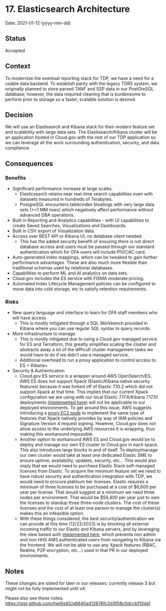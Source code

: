 # 17. Elasticsearch Architecture

Date: 2021-01-12 (yyyy-mm-dd)

## Status

Accepted

## Context

To modernize the eventual reporting stack for TDP, we have a need for a usable data backend. To establish parity with the legacy TDRS system, we originally planned to store parsed TANF and SSP data in our PostGreSQL database; however, the data required cleaning that is burdensome to perform prior to storage so a faster, scalable solution is desired. 

## Decision

We will use an Elastisearch and Kibana stack for their modern feature set and scalability with large data sets. The Elastisearch/Kibana cluster will be an application hosted in Cloud.gov with the rest of our TDP application so we can leverage all the work surrounding authentication, security, and data compliance.

## Consequences

### Benefits

 * Significant performance increase at large scales.
   * Elasticsearch retains near real-time search capabilities even with datasets measured in hundreds of Terabytes.
   * PostgreSQL encounters table/index bloatings with very large data sets (>=1 MM rows) which negatively affect performance without advanced DBA operations.
 * Built in Reporting and Analytics capabilities - with UI capabilities to create Saved Searches, Visualizations and Dashboards.
 * Built in CSV export of Visualization data.
 * Access over REST API or Kibana UI, no database client needed.
   * This has the added security benefit of ensuring there is not direct database access and users must be passed through our standard authentication which for OFA users will include PIV/CAC card.
 * Auto-generated index mappings, which can be tweaked to gain further performance advantages. These are also much more flexible than traditional schemas used by relational databases.
 * Capabilities to perform ML and AI analytics on data sets.
 * Cloud.gov includes the ES service with FISMA moderate pricing.
 * Automated Index Lifecycle Management policies can be configured to move data into cold storage, etc to satisfy retention requirements.

### Risks
 * New query language and interface to learn for OFA staff members who will have access
   - This is mostly mitigated through a SQL Workbench provided in Kibana where you can use regular SQL syntax to query records.
 * More infrastructure to manage.
   * This is mostly mitigated due to using a Cloud.gov managed service for ES and Terraform, this greatly simplifies scaling the cluster and abstracts away a lot of the difficult cluster management tasks we would have to do if we didn't use a managed service.
   * Additional overhead to run a proxy application to control access to ES + Kibana+
 * Security & Authentication
   * Cloud.gov ES service is a wrapper around AWS OpenSearch/ES. AWS ES does not support Xpack (Elastic/Kibana native security features) because it was forked off of Elastic 7.10.2 which did not support Xpack at that time. This implies that our current Xpack configuration we are using with our local Elastic 7.17.6/Kibana 7.17.10 deployments ([implemented here](https://github.com/raft-tech/TANF-app/pull/2775)) will not be applicable to our deployed environments. To get around this issue, AWS suggests introducing a [proxy EC2 node](https://aws.amazon.com/blogs/security/how-to-control-access-to-your-amazon-elasticsearch-service-domain/) to implement the same type of features that Xpack natively provides by way of IAM policies and Signature Version 4 request signing. However, Cloud.gov does not allow access to the underlying AWS resources it is wrapping, thus making this workaround impossible.
   * Another option to workaround AWS ES and Cloud.gov would be to deploy and manage our own ES cluster to Cloud.gov in each space. This also introduces large blocks in and of itself. To deploy/manage our own cluster would take at least one dedicated Elastic SME to ensure uptime, availability, updates, security, etc... This would also imply that we would need to purchase Elastic Stack self-managed licenses from Elastic. To acquire the minimum feature set we need to have robust security and authentication integration with TDP, we would need to procure platinum tier licenses. Elastic requires a minimum of three licenses to be purchased at a cost of $6,600 per year per license. That would suggest at a minimum we need three nodes per environment. That would be $59,400 per year just to own the licenses to standup three three-node clusters. The cost of these licenses and the cost of at least one person to manage the cluster(s) makes this an infeasible option.
   * With these things considered, the best security/authentication we can provide at this time (12/22/2023) is by blocking all external incoming traffic to our Elastic and Kibana servers, and by leveraging the view based auth [implemented here](https://github.com/raft-tech/TANF-app/pull/2775), which prevents non admin and non HHS AMS authenticated users from navigating to Kibana via the frontend. We will not be able to use any Xpack features (RBAC, Realms, P2P encryption, etc...) used in that PR in our deployed environments.

## Notes

These changes are slated for later in our releases: currently release 3 but might not be fully implemented until v4.

Please also see these notes: https://gist.github.com/jtwillis92/a6840a412676fc2d3f58c0dccbf10da1

